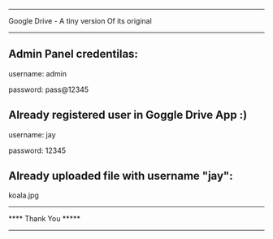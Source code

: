 *************************************************
Google Drive - A tiny version Of its original
*************************************************



Admin Panel credentilas:
----------------------------

username: admin

password: pass@12345




Already registered user in Goggle Drive App :)
--------------------------------------------------

username: jay

password: 12345



Already uploaded file with username "jay":
---------------------------------------------

koala.jpg



******************************
****      Thank You	 *****
******************************